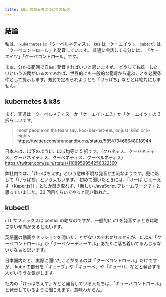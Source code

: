 ```yaml
---
title: k8s の読み方についての私信
---
```


## 結論

私は、 `kubernetes` は「クーベルネティス」、 `k8s` は「ケーエイツ」、 `cubectl` は「クーベコントロール」と発音しています。
普通に会話してる分には、 「ケーエイツ」「クーベコントロール」です。

まぁ、分かる範囲で自由に発音すればいいと思いますが。
どうしても統一したいという派閥がいるのであれば、世界的にも一般的な範疇から選ぶことを必要条件として提示します。規約で定められようとも「けっぱち」などとは絶対にしません。

## kubernetes & k8s

まず、普通は「クーベルネティス」か「ケーエイトエス」か「ケーエイツ」の 3 択らしいです。

> most people on the team say: koo-ber-net-ees, or just 'k8s' or k-eights
> https://twitter.com/brendandburns/status/585479466648018944

日本人は、以下のように、ほぼ均等に 5 択です。（クバネテス、クーバネティス、クーバネイティス、クーべネティス、クーベルネティス）
https://twitter.com/suin/status/1108959954256322560

弊社内では、「けっぱちえす」という意味不明な発音が主流なようです。更に略して「けっぱち」という人もいます。
初めて聞いたときには、「けーぱ じぇーえす（Kaper.js?）」としか聞き取れず、「新しい JavaScript フレームワーク？」と思っていました。30 回目くらいでやっと聞き取れた。

## kubectl

`ctl` サフィックスは control の略なのですが、一般的に ctl を発音するときは略さない傾向があると思います。

英語圏の動画やセッションを聞いたことがないのでわかりませんが、たぶん「クーベコントロール」か「クーベシーティーエル」あたりに落ち着いてるんじゃないかなぁと思います。

日本国内だと、実際に聞いたことがあるのは「クーベコントロール」だけですが、 kube の部分を「キューブ」や「キューベ」や「キューバ」などと発音する人がいそうな気がします。

社内の「けっぱちえす」などと発音している人たちは、「キューバコントロール」と発音しているように聞こえます。意味わからん。
